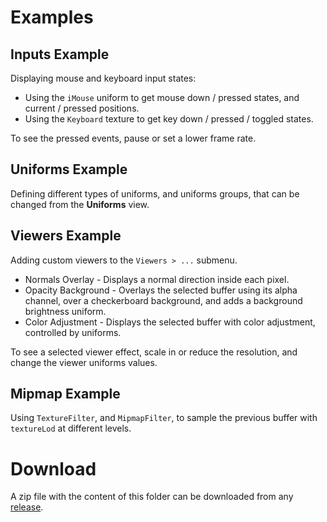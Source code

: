 # Examples

## Inputs Example

Displaying mouse and keyboard input states:

- Using the `iMouse` uniform to get mouse down / pressed states, and current / pressed positions.
- Using the `Keyboard` texture to get key down / pressed / toggled states.

To see the pressed events, pause or set a lower frame rate.

## Uniforms Example

Defining different types of uniforms, and uniforms groups, that can be changed from the **Uniforms** view.

## Viewers Example

Adding custom viewers to the `Viewers > ...` submenu.

- Normals Overlay - Displays a normal direction inside each pixel.  
- Opacity Background - Overlays the selected buffer using its alpha channel, over a checkerboard background, and adds a background brightness uniform.
- Color Adjustment - Displays the selected buffer with color adjustment, controlled by uniforms.

To see a selected viewer effect, scale in or reduce the resolution, and change the viewer uniforms values.

## Mipmap Example

Using `TextureFilter`, and `MipmapFilter`, to sample the previous buffer with `textureLod` at different levels.

# Download

A zip file with the content of this folder can be downloaded from any [release](https://github.com/ytt0/shaderlens/releases/latest).
